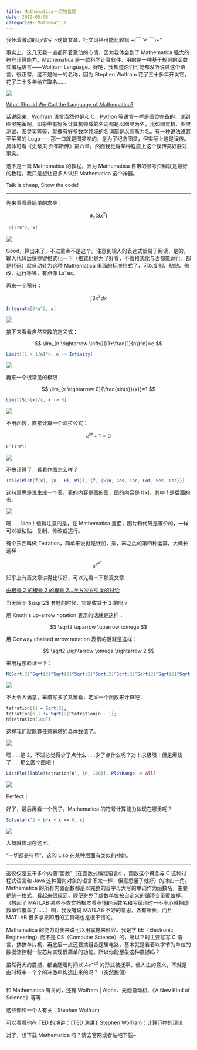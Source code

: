 ```yaml
---
title: Mathematica——万物皆理
date: 2019-05-08
categories: Mathematica
---
```


我怀着激动的心情写下这篇文章，行文风格可能比较飘 ~(￣ ▽ ￣)~\*

事实上，这几天我一直都怀着激动的心情，因为我体会到了 Mathematica 强大的符号计算能力。Mathematica 是一款科学计算软件，用的是一种基于规则的函数式编程语言——Wolfram Language。好吧，我知道你们可能都没听说过这个语言，很正常，这不是唯一的名称，因为 Stephen Wolfram 花了三十多年开发它，花了二十多年给它取名……

![](Mathematica——万物皆理/1.png)

[What Should We Call the Language of Mathematica?](https://blog.stephenwolfram.com/2013/02/what-should-we-call-the-language-of-mathematica/)

话说回来，Wolfram 语言当然也是和 C、Python 等语言一样是图灵完备的。说到图灵完备啊，印象中有好多计算机领域的名词都是以图灵为名，比如图灵机、图灵测试、图灵奖等等，就像有好多数学领域的名词都是以高斯为名。有一种说法说甚至苹果的 Logo——那一口就是图灵咬的，是为了纪念图灵，但实际上这是误传。具体可看《史蒂夫·乔布斯传》第六章。然而我觉得某种程度上这个误传美好胜过事实。

这不是一篇 Mathematica 的教程，因为 Mathematica 自带的参考资料就是最好的教程。我只是想让更多人认识 Mathematica 这个神器。

Talk is cheap, Show the code!

---

先来看看最简单的求导：

$$
\partial_x(3x^2)
$$

```mathematica
 D[3*x^2, x]
```

![](Mathematica——万物皆理/2.png)

Good，算出来了，不过重点不是这个。注意到输入的表达式很易于阅读，是的，输入代码后快捷键格式化一下（格式化是为了好看，不管格式化与否都能运行，都是代码）就自动转为这种 Mathematica 里面的标准格式了，可以复制、粘贴、修改、运行等等，有点像 LaTex。

再来一个积分：

$$
\int 3x^2 dx
$$

```mathematica
Integrate[3*x^2, x]
```

![](Mathematica——万物皆理/3.png)

接下来看看自然常数的定义式：

$$
\lim_{n \rightarrow \infty}{(1+\frac{1}{n})^n}=e
$$

```mathematica
Limit[(1 + 1/n)^n, n -> Infinity]
```

![](Mathematica——万物皆理/4.png)

再来一个很常见的极限：

$$
\lim_{x \rightarrow 0}{\frac{sin(x)}{x}}=1
$$

```mathematica
Limit[Sin[x]/x, x -> 0]
```

![](Mathematica——万物皆理/5.png)

不用函数，直接计算一个欧拉公式：

$$
e^{i \pi}+1=0
$$

```mathematica
E^(I*Pi)
```

![](Mathematica——万物皆理/6.png)

不搞计算了，看看作图怎么样？

```mathematica
Table[Plot[f[x], {x, -Pi, Pi}], {f, {Sin, Cos, Tan, Cot, Sec, Csc}}]
```

这句意思是说生成一个表，表的内容是画的图，图的内容是 f[x]，其中 f 是后面的表。

![](Mathematica——万物皆理/7.png)

嗯……Nice！值得注意的是，在 Mathematica 里面，图片和代码是等价的，一样可以被粘贴、复制、修改或运行。

有个东西叫做 Tetration，简单来说就是继加，乘，幂之后的第四种运算，大概长这样：

$$
x^{x^{x^{x...}}}
$$

知乎上有篇文章讲得比较好，可以先看一下那篇文章：

[由根号 2 的根号 2 的根号 2...次方次方引发的讨论](https://zhuanlan.zhihu.com/p/25150820)

当无限个 $\sqrt2$ 套娃的时候，它是收敛于 2 的吗？

用 Knuth's up-arrow notation 表示的话就是这样：

$$
\sqrt2 \uparrow \uparrow \omega
$$

用 Conway chained arrow notation 表示的话就是这样：

$$
\sqrt2 \rightarrow \omega \rightarrow 2
$$

来用程序验证一下：

```mathematica
N[Sqrt[2]^Sqrt[2]^Sqrt[2]^Sqrt[2]^Sqrt[2]^Sqrt[2]^Sqrt[2]^Sqrt[2]^Sqrt[2]]
```

![](Mathematica——万物皆理/8.png)

不太令人满意，幂塔写多了又难看，定义一个函数来计算吧：

```mathematica
tetration[1] = Sqrt[2];
tetration[n_] := Sqrt[2]^tetration[n - 1];
N[tetration[100]]
```

这样我们就能算任意幂塔的具体数值了。

![](Mathematica——万物皆理/9.png)

嗯……是 2，不过总觉得少了点什么……少了点什么呢？对！求极限！但是爆栈了……那么画个图吧！

```mathematica
ListPlot[Table[tetration[n], {n, 100}], PlotRange -> All]
```

![](Mathematica——万物皆理/10.png)

Perfect！

好了，最后再看一个例子。Mathematica 的符号计算能力体现在哪里呢？

```mathematica
Solve[a*x^2 + b*x + c == 0, x]
```

![](Mathematica——万物皆理/11.png)

大概就体现在这里。

“一切都是符号”，这和 Lisp 在某种层面有类似的神韵。

---

这仅仅是五千多个内置“函数”（在函数式编程语言中，函数这个概念与 C 这种过程式语言和 Java 这种面向对象的语言不太一样，但意思懂了就好）的冰山一角。Mathematica 的所有内置函数都是以完整的首字母大写的单词作为函数名，主要是统一格式，看起来很规范，顺便避免了虚数单位被自定义的循环变量覆盖掉。（想起了 MATLAB 某些不查文档根本看不懂的函数名和写循环时一不小心就把虚数单位覆盖了……）啊，我没有说 MATLAB 不好的意思，各有所长，而且 MATLAB 很多拿来即用的工具箱也是很不错的。

Mathematica 的能力对我来说可以用震撼来形容。我是学 EE（Electronic Engineering）而不是 CS（Computer Science）的，所以平时主要写写 C 语言，搞搞单片机，再底层一点还要搞组合逻辑电路，基本就是看着以字节为单位的数据流控制一些芯片实现很简单的功能。所以你能想象这种震撼吗？

虽然再大的震撼，都会随着时间以 $Ae^{-\alpha t}$ 的形式被抚平。但人生的意义，不就是由时域中一个个的冲激串构造出来的吗？（突然跑偏）

---

和 Mathematica 有关的，还有 Wolfram | Alpha、元胞自动机、《A New Kind of Science》等等……

这些都和一个人有关：Stephen Wolfram

可以看看他在 TED 的演讲：[【TED 演讲】Stephen Wolfram：计算万物的理论](https://www.bilibili.com/video/av1019197)

对了，想下载 Mathematica 吗？请去官网或者贴吧下载~

---
